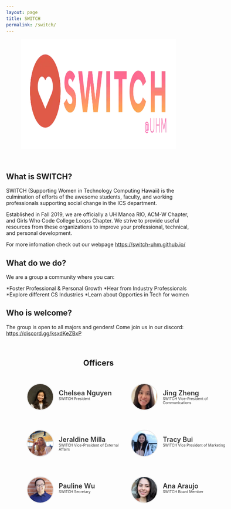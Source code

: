 ```yaml
---
layout: page
title: SWITCH
permalink: /switch/
---
```


<center>
	<figure class="full">
	  <img height="300px" src="/assets/img/logos/switchlogo.png" title="SWITCH Logo" alt="SWITCH Logo">
	</figure>
</center>
<br>

## What is SWITCH?
SWITCH (Supporting Women in Technology Computing Hawaii) is the culmination of efforts of the awesome students, faculty, and working professionals supporting social change in the ICS department.

Established in Fall 2019, we are officially a UH Manoa RIO, ACM-W Chapter, and Girls Who Code College Loops Chapter. We strive to provide useful resources from these organizations to improve your professional, technical, and personal development.

For more infomation check out our webpage https://switch-uhm.github.io/

## What do we do?
We are a group a community where you can:

*Foster Professional & Personal Growth
*Hear from Industry Professionals
*Explore different CS Industries
*Learn about Opporties in Tech for women

## Who is welcome?
The group is open to all majors and genders!
Come join us in our discord: https://discord.gg/ksxdKeZBxP

<br>

<center>
	<h2>Officers</h2>
</center>

<style>
	#officers-container {
		width: 130%;
		max-width: 900px;
		padding: 0 20px;
		box-sizing: border-box;
		margin: auto;
		text-align: center;
	}	
	#officers-container .officer {
		width: 280px;
		height: 100px;
		display: inline-block;
		color: #333;
		text-align: left;
		transition: transform .1s;
	}
	#officers-container .officer img {
		margin: 25px 10px;
		height: 70px;
		width: 70px;
		border: 2px solid #eaeaea;
		display: inline-block;
		border-radius: 50%;
	}
	#officers-container .officer .info {
		display: inline-block;
		vertical-align: top;
		width: 180px;
	}
	#officers-container .officer .info h2 {
		margin: 0;
		padding: 0;
		margin-top: 35px;
		font-weight: 600;
		display: inline-block;
		font-size: 1.3em;
		line-height: 1.8em;
		/* Font-Family Missing */
	}
	#officers-container .officer .info p {
		display: inline-block;
	 	/* Font-Family Missing */
	 	margin: 0;
	 	margin-top: -5px;
	 	font-size: .7em;
	 	vertical-align: top;
	}
</style>

<div id="officers-container">
	<div class="officer">
		<img src="/assets/img/officers/chelsea.png" alt="Chelsea Nguyen">
  	<div class="info">
  		<h2>Chelsea Nguyen</h2>
  		<br>
  		<p>SWITCH President</p>
		</div>
	</div>
  <div class="officer">
    <img src="/assets/img/officers/jing.png" alt="Jing Zheng">
    <div class="info">
    	<h2>Jing Zheng</h2>
    	<br>
    	<p>SWITCH Vice-President of Communications</p>
    </div>
   </div>
  <div class="officer">
    <img src="/assets/img/officers/jeraldine.png" alt="Jeraldine Milla">
    <div class="info">
    	<h2>Jeraldine Milla</h2>
    	<br>
    	<p>SWITCH Vice-President of External Affairs</p>
    </div>
   </div>
<div class="officer">
    <img src="/assets/img/officers/tracy.png" alt="Tracy Bui">
    <div class="info">
     	<h2>Tracy Bui</h2>
     	<br>
     	<p>SWITCH Vice President of Marketing</p>
   </div>
  </div>
  <div class="officer">
		<img src="/assets/img/officers/pauline.png" alt="Pauline Wu">
		<div class="info">
			<h2>Pauline Wu</h2>
			<br>
			<p>SWITCH Secretary</p>
		</div>
	</div>
	<div class="officer">
		<img src="/assets/img/officers/ana.png" alt="Ana Araujo">
		<div class="info">
			<h2>Ana Araujo</h2>
			<br>
			<p>SWITCH Board Member</p>
  	</div>
</div>
</div>

